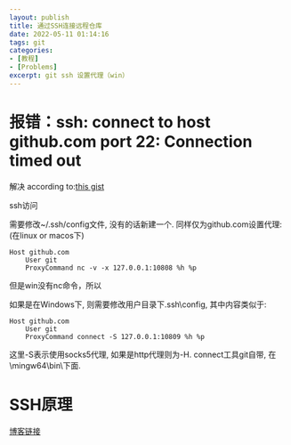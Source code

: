 ```yaml
---
layout: publish
title: 通过SSH连接远程仓库
date: 2022-05-11 01:14:16
tags: git
categories: 
- [教程]
- [Problems]
excerpt: git ssh 设置代理（win）
---
```


# 报错：ssh: connect to host github.com port 22: Connection timed out
解决
according to:[this gist](https://gist.github.com/laispace/666dd7b27e9116faece6)


ssh访问

需要修改~/.ssh/config文件, 没有的话新建一个. 同样仅为github.com设置代理:(在linux or macos下)

```
Host github.com
    User git
    ProxyCommand nc -v -x 127.0.0.1:10808 %h %p
```
但是win没有nc命令，所以

如果是在Windows下, 则需要修改用户目录下.ssh\config, 其中内容类似于:

```
Host github.com
    User git
    ProxyCommand connect -S 127.0.0.1:10809 %h %p
```

这里-S表示使用socks5代理, 如果是http代理则为-H. connect工具git自带, 在\mingw64\bin\下面.

# SSH原理
[博客链接](https://www.jianshu.com/p/33461b619d53)
